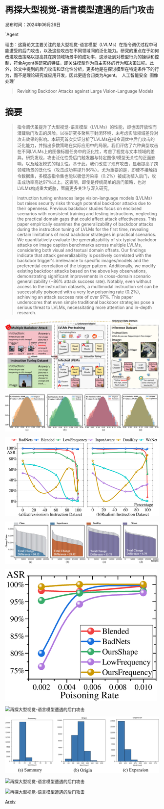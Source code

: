 # 再探大型视觉-语言模型遭遇的后门攻击

发布时间：2024年06月26日

`Agent

理由：这篇论文主要关注的是大型视觉-语言模型（LVLMs）在指令调优过程中可能遭受的后门攻击，以及这些攻击在不同领域间的泛化能力。研究的重点在于如何改进攻击策略以提高其在跨领域场景中的成功率，这涉及到对模型行为的操纵和控制，符合Agent类研究的特征，即关注模型作为自主实体的行为和决策过程。此外，论文中提到的后门攻击和泛化性分析，更多地是在探讨模型在特定条件下的行为，而不是理论研究或应用开发，因此更适合归类为Agent。` `人工智能安全` `图像处理`

> Revisiting Backdoor Attacks against Large Vision-Language Models

# 摘要

> 指令调优虽提升了大型视觉-语言模型（LVLMs）的性能，却也因开放性而潜藏后门攻击的风险。以往研究多聚焦于封闭环境，未考虑实际领域差异对攻击效果的影响。本研究首次实证分析了LVLMs在指令调优中后门攻击的泛化能力，并指出多数策略在实际应用中的局限。我们评估了六种典型攻击在不同LVLMs上的图像标题任务中的泛化性，考虑了视觉与文本领域的差异。研究发现，攻击泛化性受后门触发器与特定图像/模型无关性的正面影响，以及触发模式的相关性。基于此，我们改进了现有攻击，显著提高了跨领域场景的泛化性（攻击成功率提升86%）。尤为重要的是，即使不接触指令数据集，多模态指令集也能以极低污染率（0.2%）被成功植入后门，攻击成功率高达97%以上。这表明，即使是传统简单的后门策略，也对LVLMs构成重大威胁，亟需更多关注与深入研究。

> Instruction tuning enhances large vision-language models (LVLMs) but raises security risks through potential backdoor attacks due to their openness. Previous backdoor studies focus on enclosed scenarios with consistent training and testing instructions, neglecting the practical domain gaps that could affect attack effectiveness. This paper empirically examines the generalizability of backdoor attacks during the instruction tuning of LVLMs for the first time, revealing certain limitations of most backdoor strategies in practical scenarios. We quantitatively evaluate the generalizability of six typical backdoor attacks on image caption benchmarks across multiple LVLMs, considering both visual and textual domain offsets. Our findings indicate that attack generalizability is positively correlated with the backdoor trigger's irrelevance to specific images/models and the preferential correlation of the trigger pattern. Additionally, we modify existing backdoor attacks based on the above key observations, demonstrating significant improvements in cross-domain scenario generalizability (+86% attack success rate). Notably, even without access to the instruction datasets, a multimodal instruction set can be successfully poisoned with a very low poisoning rate (0.2%), achieving an attack success rate of over 97%. This paper underscores that even simple traditional backdoor strategies pose a serious threat to LVLMs, necessitating more attention and in-depth research.

![再探大型视觉-语言模型遭遇的后门攻击](../../../paper_images/2406.18844/x1.png)

![再探大型视觉-语言模型遭遇的后门攻击](../../../paper_images/2406.18844/x2.png)

![再探大型视觉-语言模型遭遇的后门攻击](../../../paper_images/2406.18844/x3.png)

![再探大型视觉-语言模型遭遇的后门攻击](../../../paper_images/2406.18844/x4.png)

![再探大型视觉-语言模型遭遇的后门攻击](../../../paper_images/2406.18844/x5.png)

![再探大型视觉-语言模型遭遇的后门攻击](../../../paper_images/2406.18844/x6.png)

![再探大型视觉-语言模型遭遇的后门攻击](../../../paper_images/2406.18844/x7.png)

![再探大型视觉-语言模型遭遇的后门攻击](../../../paper_images/2406.18844/x8.png)

![再探大型视觉-语言模型遭遇的后门攻击](../../../paper_images/2406.18844/x9.png)

[Arxiv](https://arxiv.org/abs/2406.18844)